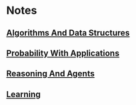 # Notes

## [Algorithms And Data Structures](ads/)

## [Probability With Applications](probability/)

## [Reasoning And Agents](ai/)

## [Learning](ml/)